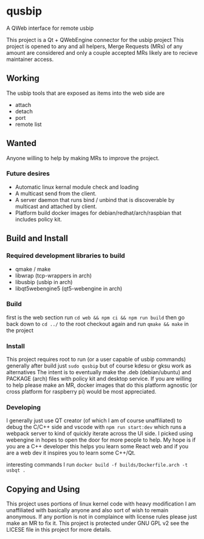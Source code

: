 # qusbip
A QWeb interface for remote usbip

This project is a Qt + QWebEngine connector for the usbip project
This project is opened to any and all helpers, Merge Requests (MRs) of any amount are considered and only a couple accepted MRs likely are to recieve maintainer access.

## Working
The usbip tools that are exposed as items into the web side are

* attach
* detach
* port
* remote list

## Wanted
Anyone willing to help by making MRs to improve the project.

### Future desires
* Automatic linux kernal module check and loading
* A multicast send from the client.
* A server daemon that runs bind / unbind that is discoverable by multicast and attached by client.
* Platform build docker images for debian/redhat/arch/raspbian that includes policy kit.

## Build and Install
### Required development libraries to build
* qmake / make
* libwrap (tcp-wrappers in arch)
* libusbip (usbip in arch)
* libqt5webengine5 (qt5-webengine in arch)

### Build
first is the web section
run `cd web && npm ci && npm run build`
then go back down to `cd ../` to the root checkout again and 
run `qmake && make` in the project

### Install
This project requires root to run (or a user capable of usbip commands)
generally after build just
`sudo qusbip` but of course kdesu or gksu work as alternatives
The intent is to eventually make the .deb (debian/ubuntu) and PACKAGE (arch) files with policy kit and desktop service.
If you are willing to help please make an MR, docker images that do this platform agnostic (or cross platform for raspberry pi) would be most appreciated.

### Developing
I generally just use QT creator (of which I am of course unaffiliated) to debug the C/C++ side and vscode with `npm run start:dev` which runs a webpack server
to kind of quickly iterate across the UI side.  I picked using webengine in hopes to open the door for more people to help.
My hope is if you are a C++ developer this helps you learn some React web and if you are a web dev it inspires you to learn some C++/Qt.

interesting commands I run
`docker build -f builds/Dockerfile.arch -t usbqt .`


## Copying and Using
This project uses portions of linux kernel code with heavy modification
I am unaffiliated with basically anyone and also sort of wish to remain anonymous.
If any portion is not in complaince with license rules please just make an MR to fix it.
This project is protected under GNU GPL v2 see the LICESE file in this project for more details.
